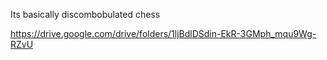 Its basically discombobulated chess

https://drive.google.com/drive/folders/1ljBdlDSdin-EkR-3GMph_mqu9Wg-RZvU
